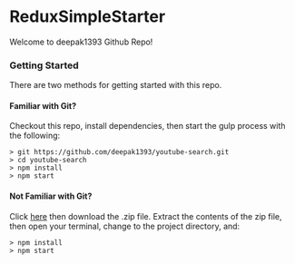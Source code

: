 # ReduxSimpleStarter

Welcome to deepak1393 Github Repo!

### Getting Started

There are two methods for getting started with this repo.

#### Familiar with Git?
Checkout this repo, install dependencies, then start the gulp process with the following:

```
> git https://github.com/deepak1393/youtube-search.git
> cd youtube-search
> npm install
> npm start
```

#### Not Familiar with Git?
Click [here](https://github.com/deepak1393/youtube-search/releases) then download the .zip file.  Extract the contents of the zip file, then open your terminal, change to the project directory, and:

```
> npm install
> npm start
```
